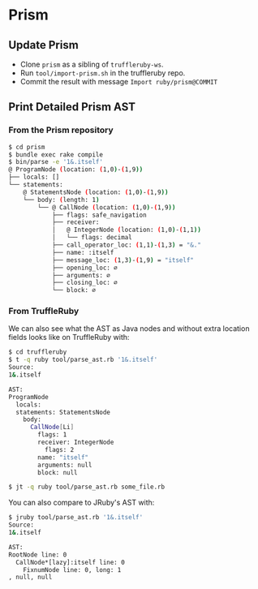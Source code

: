 # Prism

## Update Prism

* Clone `prism` as a sibling of `truffleruby-ws`.
* Run `tool/import-prism.sh` in the truffleruby repo.
* Commit the result with message `Import ruby/prism@COMMIT`

## Print Detailed Prism AST

### From the Prism repository

```bash
$ cd prism
$ bundle exec rake compile
$ bin/parse -e '1&.itself'
@ ProgramNode (location: (1,0)-(1,9))
├── locals: []
└── statements:
    @ StatementsNode (location: (1,0)-(1,9))
    └── body: (length: 1)
        └── @ CallNode (location: (1,0)-(1,9))
            ├── flags: safe_navigation
            ├── receiver:
            │   @ IntegerNode (location: (1,0)-(1,1))
            │   └── flags: decimal
            ├── call_operator_loc: (1,1)-(1,3) = "&."
            ├── name: :itself
            ├── message_loc: (1,3)-(1,9) = "itself"
            ├── opening_loc: ∅
            ├── arguments: ∅
            ├── closing_loc: ∅
            └── block: ∅
```

### From TruffleRuby

We can also see what the AST as Java nodes and without extra location fields looks like on TruffleRuby with:
```bash
$ cd truffleruby
$ t -q ruby tool/parse_ast.rb '1&.itself'
Source:
1&.itself

AST:
ProgramNode
  locals:
  statements: StatementsNode
    body:
      CallNode[Li]
        flags: 1
        receiver: IntegerNode
          flags: 2
        name: "itself"
        arguments: null
        block: null
```

```bash
$ jt -q ruby tool/parse_ast.rb some_file.rb
```

You can also compare to JRuby's AST with:
```bash
$ jruby tool/parse_ast.rb '1&.itself'
Source:
1&.itself

AST:
RootNode line: 0
  CallNode*[lazy]:itself line: 0
    FixnumNode line: 0, long: 1
, null, null
```
